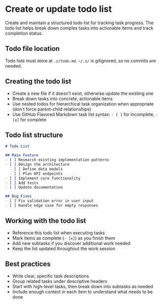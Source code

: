 # Create or update todo list

Create and maintain a structured todo list for tracking task progress. The todo list helps break down complex tasks into actionable items and track completion status.

## Todo file location

Todo lists must store at `.z/todo.md`. `~/.z/` is gitignored, so no commits are needed.

## Creating the todo list

- Create a new file if it doesn't exist, otherwise update the existing one
- Break down tasks into concrete, actionable items
- Use nested todos for hierarchical task organization when appropriate (don't force parent-child relationships)
- Use GitHub Flavored Markdown task list syntax: `- [ ]` for incomplete, `- [x]` for complete

## Todo list structure

```markdown
# Todo List

## Main Feature
- [ ] Research existing implementation patterns
- [ ] Design the architecture
  - [ ] Define data models
  - [ ] Plan API endpoints
- [ ] Implement core functionality
- [ ] Add tests
- [ ] Update documentation

## Bug Fixes
- [ ] Fix validation error in user input
- [ ] Handle edge case for empty responses
```

## Working with the todo list

- Reference this todo list when executing tasks
- Mark items as complete (`- [x]`) as you finish them
- Add new subtasks if you discover additional work needed
- Keep the list updated throughout the work session

## Best practices

- Write clear, specific task descriptions
- Group related tasks under descriptive headers
- Start with high-level tasks, then break down into subtasks as needed
- Include enough context in each item to understand what needs to be done
